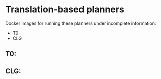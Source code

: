 # Translation-based planners

Docker images for running these planners under incomplete information:
- T0
- CLG


## T0: 

## CLG:

